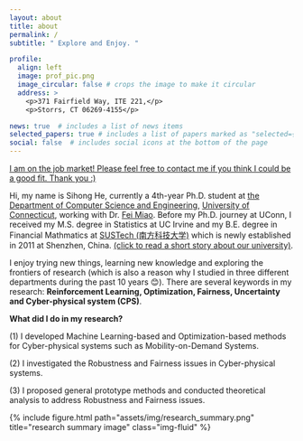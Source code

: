 ```yaml
---
layout: about
title: about
permalink: /
subtitle: " Explore and Enjoy. "

profile:
  align: left
  image: prof_pic.png
  image_circular: false # crops the image to make it circular
  address: >
    <p>371 Fairfield Way, ITE 221,</p>
    <p>Storrs, CT 06269-4155</p>

news: true  # includes a list of news items
selected_papers: true # includes a list of papers marked as "selected={true}"
social: false  # includes social icons at the bottom of the page
---
```


<!-- Write your biography here. Tell the world about yourself. Link to your favorite [subreddit](http://reddit.com). You can put a picture in, too. The code is already in, just name your picture `prof_pic.jpg` and put it in the `img/` folder.

Put your address / P.O. box / other info right below your picture. You can also disable any these elements by editing `profile` property of the YAML header of your `_pages/about.md`. Edit `_bibliography/papers.bib` and Jekyll will render your [publications page](/al-folio/publications/) automatically.

Link to your social media connections, too. This theme is set up to use [Font Awesome icons](http://fortawesome.github.io/Font-Awesome/) and [Academicons](https://jpswalsh.github.io/academicons/), like the ones below. Add your Facebook, Twitter, LinkedIn, Google Scholar, or just disable all of them. -->

[I am on the job market! Please feel free to contact me if you think I could be a good fit. Thank you :)]()

Hi, my name is Sihong He, currently a 4th-year Ph.D. student at <a href='https://www.cse.uconn.edu'> the Department of Computer Science and Engineering</a>,  <a href='https://uconn.edu'>University of Connecticut</a>, working with Dr. [Fei Miao](http://feimiao.org). Before my Ph.D. journey at UConn, I received my M.S. degree in Statistics at UC Irvine and my B.E. degree in Financial Mathmatics at [SUSTech (南方科技大学)](https://math.sustech.edu.cn/?lang=en) which is newly established in 2011 at Shenzhen, China. [(click to read a short story about our university)](https://www.nature.com/articles/nature.2012.10631). 

I enjoy trying new things, learning new knowledge and exploring the frontiers of research (which is also a reason why I studied in three different departments during the past 10 years :blush:). There are several keywords in my research: **Reinforcement Learning, Optimization, Fairness, Uncertainty and Cyber-physical system (CPS)**. 



<div class="row">
    <div class="col-sm-7 mt-6 mt-md-0">
      <p> <b> </b></p>
      <p> <b>What did I do in my research?</b></p>
      <p>
        (1) I developed Machine Learning-based and Optimization-based methods for Cyber-physical systems such as Mobility-on-Demand Systems.
      </p>
      <p>
        (2) I investigated the Robustness and Fairness issues in Cyber-physical systems.
      </p>
      <p>
        (3) I proposed general prototype methods and conducted theoretical analysis to address Robustness and Fairness issues.
      </p>
    </div>
    <div class="col-sm-5 mt-3 mt-md-0">
        {% include figure.html path="assets/img/research_summary.png" title="research summary image" class="img-fluid" %}
    </div>
</div>





